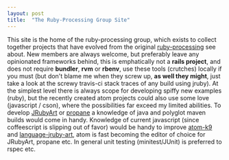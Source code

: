 ```yaml
---
layout: post
title:  "The Ruby-Processing Group Site"
---
```


This site is the home of the ruby-processing group, which exists to collect together projects that have evolved from the original [ruby-processing][ruby-processing] see about. New members are always welcome, but preferably leave any opinionated frameworks behind, this is emphatically not a __rails project__, and does not require __bundler__, __rvm__ or __rbenv__, use these tools (crutches) locally if you must (but don't blame me when they screw up, __as well they might__, just take a look at the screwy travis-ci stack traces of any build using jruby). At the simplest level there is always scope for developing spiffy new examples (ruby), but the recently created atom projects could also use some love (javascript / cson), where the possibilities far exceed my limited abilities. To develop [JRubyArt][jruby_art] or [propane][propane] a knowledge of java and polyglot maven builds would come in handy. Knowledge of current javascript (since coffeescript is slipping out of favor) would be handy to improve [atom-k9][atom-k9] and [language-jruby-art][language-jruby-art], atom is fast becoming the editor of choice for JRubyArt, propane etc. In general unit testing (minitest/JUnit) is preferred to rspec etc.

[ruby-processing]:https://github.com/jashkenas/ruby-processing
[jruby_art]: https://ruby-processing.github.io/index.html
[propane]:https://ruby-processing.github.io/propane/
[language-jruby-art]:https://github.com/ruby-processing/language-jruby-art
[atom-k9]:https://github.com/ruby-processing/atom-k9
